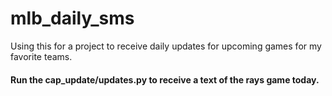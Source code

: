 # mlb_daily_sms
Using this for a project to receive daily updates for upcoming games for my favorite teams.

#### Run the cap_update/updates.py to receive a text of the rays game today.
